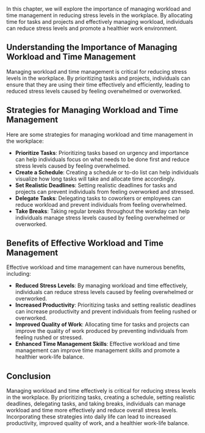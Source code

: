 
In this chapter, we will explore the importance of managing workload and time management in reducing stress levels in the workplace. By allocating time for tasks and projects and effectively managing workload, individuals can reduce stress levels and promote a healthier work environment.

Understanding the Importance of Managing Workload and Time Management
---------------------------------------------------------------------

Managing workload and time management is critical for reducing stress levels in the workplace. By prioritizing tasks and projects, individuals can ensure that they are using their time effectively and efficiently, leading to reduced stress levels caused by feeling overwhelmed or overworked.

Strategies for Managing Workload and Time Management
----------------------------------------------------

Here are some strategies for managing workload and time management in the workplace:

* **Prioritize Tasks**: Prioritizing tasks based on urgency and importance can help individuals focus on what needs to be done first and reduce stress levels caused by feeling overwhelmed.
* **Create a Schedule**: Creating a schedule or to-do list can help individuals visualize how long tasks will take and allocate time accordingly.
* **Set Realistic Deadlines**: Setting realistic deadlines for tasks and projects can prevent individuals from feeling overworked and stressed.
* **Delegate Tasks**: Delegating tasks to coworkers or employees can reduce workload and prevent individuals from feeling overwhelmed.
* **Take Breaks**: Taking regular breaks throughout the workday can help individuals manage stress levels caused by feeling overwhelmed or overworked.

Benefits of Effective Workload and Time Management
--------------------------------------------------

Effective workload and time management can have numerous benefits, including:

* **Reduced Stress Levels**: By managing workload and time effectively, individuals can reduce stress levels caused by feeling overwhelmed or overworked.
* **Increased Productivity**: Prioritizing tasks and setting realistic deadlines can increase productivity and prevent individuals from feeling rushed or overworked.
* **Improved Quality of Work**: Allocating time for tasks and projects can improve the quality of work produced by preventing individuals from feeling rushed or stressed.
* **Enhanced Time Management Skills**: Effective workload and time management can improve time management skills and promote a healthier work-life balance.

Conclusion
----------

Managing workload and time effectively is critical for reducing stress levels in the workplace. By prioritizing tasks, creating a schedule, setting realistic deadlines, delegating tasks, and taking breaks, individuals can manage workload and time more effectively and reduce overall stress levels. Incorporating these strategies into daily life can lead to increased productivity, improved quality of work, and a healthier work-life balance.
